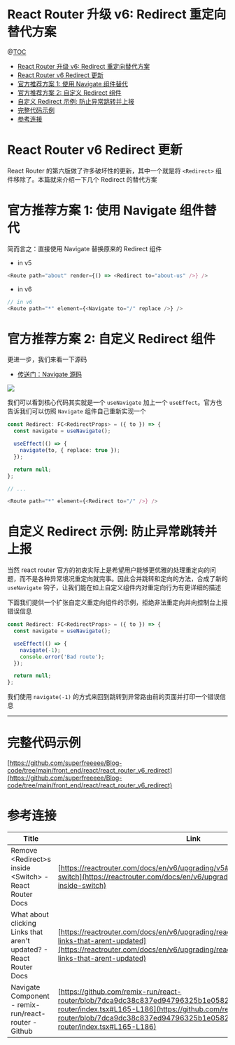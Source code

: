 # React Router 升级 v6: Redirect 重定向替代方案 

@[TOC](文章目录)

<!-- TOC -->

- [React Router 升级 v6: Redirect 重定向替代方案](#react-router-升级-v6-redirect-重定向替代方案)
- [React Router v6 Redirect 更新](#react-router-v6-redirect-更新)
- [官方推荐方案 1: 使用 Navigate 组件替代](#官方推荐方案-1-使用-navigate-组件替代)
- [官方推荐方案 2: 自定义 Redirect 组件](#官方推荐方案-2-自定义-redirect-组件)
- [自定义 Redirect 示例: 防止异常跳转并上报](#自定义-redirect-示例-防止异常跳转并上报)
- [完整代码示例](#完整代码示例)
- [参考连接](#参考连接)

<!-- /TOC -->

# React Router v6 Redirect 更新

React Router 的第六版做了许多破坏性的更新，其中一个就是将 `<Redirect>` 组件移除了。本篇就来介绍一下几个 Redirect 的替代方案

# 官方推荐方案 1: 使用 Navigate 组件替代

简而言之：直接使用 Navigate 替换原来的 Redirect 组件

- in v5

```ts
<Route path="about" render={() => <Redirect to="about-us" />} />
```

- in v6

```ts
// in v6
<Route path="*" element={<Navigate to="/" replace />} />
```

# 官方推荐方案 2: 自定义 Redirect 组件

更进一步，我们来看一下源码

- [传送门：Navigate 源码](https://github.com/remix-run/react-router/blob/7dca9dc38c837ed94796325b1e0582aa72a9313f/packages/react-router/index.tsx#L165-L186)

![](https://picures.oss-cn-beijing.aliyuncs.com/img/react_router_v6_redirect_1_source.png)

我们可以看到核心代码其实就是一个 `useNavigate` 加上一个 `useEffect`。官方也告诉我们可以仿照 `Navigate` 组件自己重新实现一个

```ts
const Redirect: FC<RedirectProps> = ({ to }) => {
  const navigate = useNavigate();

  useEffect(() => {
    navigate(to, { replace: true });
  });

  return null;
};

// ...

<Route path="*" element={<Redirect to="/" />} />
```

# 自定义 Redirect 示例: 防止异常跳转并上报

当然 react router 官方的初衷实际上是希望用户能够更优雅的处理重定向的问题，而不是各种异常境况重定向就完事。因此合并跳转和定向的方法，合成了新的 `useNavigate` 钩子，让我们能在如上自定义组件内对重定向行为有更详细的描述

下面我们提供一个扩张自定义重定向组件的示例，拒绝非法重定向并向控制台上报错误信息

```ts
const Redirect: FC<RedirectProps> = ({ to }) => {
  const navigate = useNavigate();

  useEffect(() => {
    navigate(-1);
    console.error('Bad route');
  });

  return null;
};
```

我们使用 `navigate(-1)` 的方式来回到跳转到异常路由前的页面并打印一个错误信息

---

# 完整代码示例

[https://github.com/superfreeeee/Blog-code/tree/main/front_end/react/react_router_v6_redirect](https://github.com/superfreeeee/Blog-code/tree/main/front_end/react/react_router_v6_redirect)

# 参考连接

| Title                                                              | Link                                                                                                                                                                                                                                                                   |
| ------------------------------------------------------------------ | ---------------------------------------------------------------------------------------------------------------------------------------------------------------------------------------------------------------------------------------------------------------------- |
| Remove \<Redirect\>s inside \<Switch\> - React Router Docs         | [https://reactrouter.com/docs/en/v6/upgrading/v5#remove-redirects-inside-switch](https://reactrouter.com/docs/en/v6/upgrading/v5#remove-redirects-inside-switch)                                                                                                       |
| What about clicking Links that aren't updated? - React Router Docs | [https://reactrouter.com/docs/en/v6/upgrading/reach#what-about-clicking-links-that-arent-updated](https://reactrouter.com/docs/en/v6/upgrading/reach#what-about-clicking-links-that-arent-updated)                                                                     |
| Navigate Component - remix-run/react-router - Github               | [https://github.com/remix-run/react-router/blob/7dca9dc38c837ed94796325b1e0582aa72a9313f/packages/react-router/index.tsx#L165-L186](https://github.com/remix-run/react-router/blob/7dca9dc38c837ed94796325b1e0582aa72a9313f/packages/react-router/index.tsx#L165-L186) |
